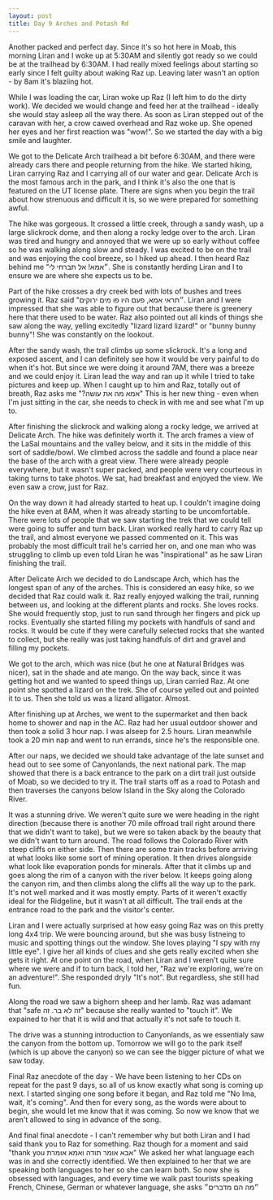 ```yaml
---
layout: post
title: Day 9 Arches and Potash Rd
---
```


Another packed and perfect day. Since it's so hot here in Moab, this morning Liran and I woke up at 5:30AM and silently got ready so we could be at the trailhead by 6:30AM. I had really mixed feelings about starting so early since I felt guilty about waking Raz up. Leaving later wasn't an option - by 8am it's blaziing hot.

While I was loading the car, Liran woke up Raz (I left him to do the dirty work). We decided we would change and feed her at the trailhead - ideally she would stay asleep all the way there. As soon as Liran stepped out of the caravan with her, a crow cawed overhead and Raz woke up. She opened her eyes and her first reaction was "wow!". So we started the day with a big smile and laughter.

We got to the Delicate Arch trailhead a bit before 6:30AM, and there were already cars there and people returning from the hike. We started hiking, Liran carrying Raz and I carrying all of our water and gear. Delicate Arch is the most famous arch in the park, and I think it's also the one that is featured on the UT license plate. There are signs when you begin the trail about how strenuous and difficult it is, so we were prepared for something awful. 

The hike was gorgeous. It crossed a little creek, through a sandy wash, up a large slickrock dome, and then along a rocky ledge over to the arch. Liran was tired and hungry and annoyed that we were up so early without coffee so he was walking along slow and steady. I was excited to be on the trail and was enjoying the cool breeze, so I hiked up ahead. I then heard Raz behind me "״אמא! אל תברחי לי. She is constantly herding Liran and I to ensure we are where she expects us to be.

Part of the hike crosses a dry creek bed with lots of bushes and trees growing it. Raz said "״תראי אמא, פעם היו פו מים ירוקים. Liran and I were impressed that she was able to figure out that because there is greenery here that there used to be water. Raz also pointed out all kinds of things she saw along the way, yelling excitedly "lizard lizard lizard!" or "bunny bunny bunny"! She was constantly on the lookout.

After the sandy wash, the trail climbs up some slickrock. It's a long and exposed ascent, and I can definitely see how it would be very painful to do when it's hot. But since we were doing it around 7AM, there was a breeze and we could enjoy it. Liran lead the way and ran up it while I tried to take pictures and keep up. When I caught up to him and Raz, totally out of breath, Raz asks me "?אמא מה את עושה" This is her new thing - even when I'm just sitting in the car, she needs to check in with me and see what I'm up to.

After finishing the slickrock and walking along a rocky ledge, we arrived at Delicate Arch. The hike was definitely worth it. The arch frames a view of the LaSal mountains and the valley below, and it sits in the middle of this sort of saddle/bowl. We climbed across the saddle and found a place near the base of the arch with a great view. There were already people everywhere, but it wasn't super packed, and people were very courteous in taking turns to take photos. We sat, had breakfast and enjoyed the view. We even saw a crow, just for Raz.

On the way down it had already started to heat up. I couldn't imagine doing the hike even at 8AM, when it was already starting to be uncomfortable. There were lots of people that we saw starting the trek that we could tell were going to suffer and turn back. Liran worked really hard to carry Raz up the trail, and almost everyone we passed commented on it. This was probably the most difficult trail he's carried her on, and one man who was struggling to climb up even told Liran he was "inspirational" as he saw Liran finishing the trail. 

After Delicate Arch we decided to do Landscape Arch, which has the longest span of any of the arches. This is considered an easy hike, so we decided that Raz could walk it. Raz really enjoyed walking the trail, running between us, and looking at the different plants and rocks. She loves rocks. She would frequently stop, just to run sand through her fingers and pick up rocks. Eventually she started filling my pockets with handfuls of sand and rocks. It would be cute if they were carefully selected rocks that she wanted to collect, but she really was just taking handfuls of dirt and gravel and filling my pockets.

We got to the arch, which was nice (but he one at Natural Bridges was nicer), sat in the shade and ate mango. On the way back, since it was getting hot and we wanted to speed things up, Liran carried Raz. At one point she spotted a lizard on the trek. She of course yelled out and pointed it to us. Then she told us was a lizard alligator. Almost.

After finishing up at Arches, we went to the supermarket and then back home to shower and nap in the AC. Raz had her usual outdoor shower and then took a solid 3 hour nap. I was alseep for 2.5 hours. Liran meanwhile took a 20 min nap and went to run errands, since he's the responsible one.

After our naps, we decided we should take advantage of the late sunset and head out to see some of Canyonlands, the next national park. The map showed that there is a back entrance to the park on a dirt trail just outside of Moab, so we decided to try it. The trail starts off as a road to Potash and then traverses the canyons below Island in the Sky along the Colorado River.

It was a stunning drive. We weren't quite sure we were heading in the right direction (because there is another 70 mile offroad trail right around there that we didn't want to take), but we were so taken aback by the beauty that we didn't want to turn around. The road follows the Colorado River with steep cliffs on either side. Then there are some train tracks before arriving at what looks like some sort of mining operation. It then drives alongside what look like evaporation ponds for minerals. After that it climbs up and goes along the rim of a canyon with the river below. It keeps going along the canyon rim, and then climbs along the cliffs all the way up to the park. It's not well marked and it was mostly empty. Parts of it weren't exactly ideal for the Ridgeline, but it wasn't at all difficult. The trail ends at the entrance road to the park and the visitor's center.

Liran and I were actually surprised at how easy going Raz was on this pretty long 4x4 trip. We were bouncing around, but she was busy listneing to music and spotting things out the window. She loves playing "I spy with my little eye". I give her all kinds of clues and she gets really excited when she gets it right. At one point on the road, when Liran and I weren't quite sure where we were and if to turn back, I told her, "Raz we're exploring, we're on an adventure!". She responded dryly "It's not". But regardless, she still had fun. 

Along the road we saw a bighorn sheep and her lamb. Raz was adamant that "safe זה לא בר. זה" because she really wanted to "touch it". We expained to her that it is wild and that actually it's not safe to touch it. 

The drive was a stunning introduction to Canyonlands, as we essentialy saw the canyon from the bottom up. Tomorrow we will go to the park itself (which is up above the canyon) so we can see the bigger picture of what we saw today. 

Final Raz anecdote of the day - We have been listening to her CDs on repeat for the past 9 days, so all of us know exactly what song is coming up next. I started singing one song before it began, and Raz told me "No Ima, wait, it's coming". And then for every song, as the words were about to begin, she would let me know that it was coming. So now we know that we aren't allowed to sing in advance of the song. 

And final final anecdote - I can't remember why but both Liran and I had said thank you to Raz for something. Raz though for a moment and said "thank you אבא אומר תודה ואמא אומרת" We asked her what language each was in and she correctly identified. We then explained to her that we are speaking both languages to her so she can learn both. So now she is obsessed with languages, and every time we walk past tourists speaking French, Chinese, German or whatever language, she asks ״מה הם מדברים״
